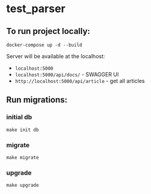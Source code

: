 # test_parser
## To run project locally:
```shell
docker-compose up -d --build
```
Server will be available at the localhost:
 - `localhost:5000`
 - `localhost:5000/api/docs/` - SWAGGER UI
 - `http://localhost:5000/api/article` - get all articles


## Run migrations:

### initial db

```shell
make init db
```
### migrate
```shell
make migrate
```
### upgrade
```shell
make upgrade
```
